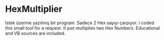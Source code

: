 # HexMultiplier
İstek üzerine yazılmış bir program. Sadece 2 Hex sayıyı çarpıyor. I coded this small tool for a request. It just multiplies two Hex Numbers. Educational and VB sources are included. 
